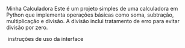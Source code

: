 Minha Calculadora
Este é um projeto simples de uma calculadora em Python que implementa operações básicas como soma, subtração, multiplicação e divisão. A divisão inclui tratamento de erro para evitar divisão por zero.



&nbsp;instruções de uso da interface

